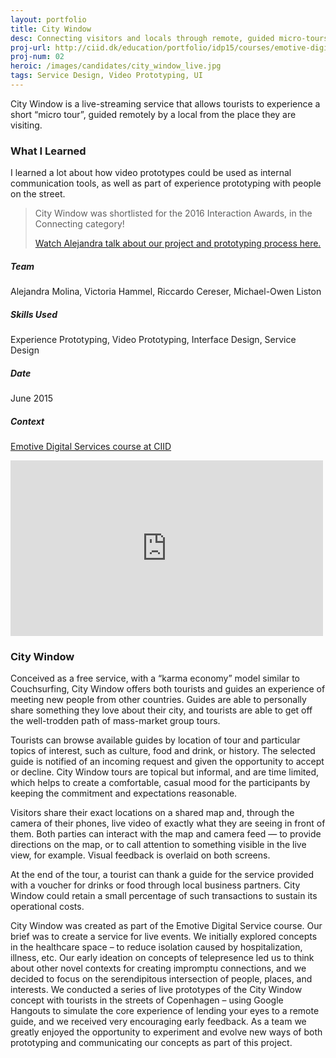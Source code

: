 ```yaml
---
layout: portfolio
title: City Window
desc: Connecting visitors and locals through remote, guided micro-tours 
proj-url: http://ciid.dk/education/portfolio/idp15/courses/emotive-digital-services/projects/city-window/
proj-num: 02
heroic: /images/candidates/city_window_live.jpg
tags: Service Design, Video Prototyping, UI
---
```



City Window is a live-streaming service that allows tourists to experience a short “micro tour”, guided remotely by a local from the place they are visiting.

### What I Learned
I learned a lot about how video prototypes could be used as internal communication tools, as well as part of experience prototyping with people on the street.

> City Window was shortlisted for the 2016 Interaction Awards, in the Connecting category!
>
> [Watch Alejandra talk about our project and prototyping process here.](http://awards.ixda.org/entry/2016/city-window/)

##### Team
Alejandra Molina, Victoria Hammel, Riccardo Cereser, Michael-Owen Liston

##### Skills Used
Experience Prototyping, Video Prototyping, Interface Design, Service Design

##### Date
June 2015

##### Context
[Emotive Digital Services course at CIID](http://ciid.dk/education/portfolio/idp15/courses/emotive-digital-services/projects/city-window/)

<iframe src="https://player.vimeo.com/video/138462032?byline=0&portrait=0" width="500" height="281" frameborder="0" webkitallowfullscreen mozallowfullscreen allowfullscreen></iframe>

### City Window

Conceived as a free service, with a “karma economy” model similar to Couchsurfing, City Window offers both tourists and guides an experience of meeting new people from other countries. Guides are able to personally share something they love about their city, and tourists are able to get off the well-trodden path of mass-market group tours.

Tourists can browse available guides by location of tour and particular topics of interest, such as culture, food and drink, or history. The selected guide is notified of an incoming request and given the opportunity to accept or decline. City Window tours are topical but informal, and are time limited, which helps to create a comfortable, casual mood for the participants by keeping the commitment and expectations reasonable.

Visitors share their exact locations on a shared map and, through the camera of their phones, live video of exactly what they are seeing in front of them. Both parties can interact with the map and camera feed — to provide directions on the map, or to call attention to something visible in the live view, for example. Visual feedback is overlaid on both screens.

At the end of the tour, a tourist can thank a guide for the service provided with a voucher for drinks or food through local business partners. City Window could retain a small percentage of such transactions to sustain its operational costs.

City Window was created as part of the Emotive Digital Service course. Our brief was to create a service for live events. We initially explored concepts in the healthcare space – to reduce isolation caused by hospitalization, illness, etc. Our early ideation on concepts of telepresence led us to think about other novel contexts for creating impromptu connections, and we decided to focus on the serendipitous intersection of people, places, and interests. We conducted a series of live prototypes of the City Window concept with tourists in the streets of Copenhagen – using Google Hangouts to simulate the core experience of lending your eyes to a remote guide, and we received very encouraging early feedback. As a team we greatly enjoyed the opportunity to experiment and evolve new ways of both prototyping and communicating our concepts as part of this project.

